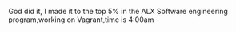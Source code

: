 God did it, I made it to the top 5% in the ALX Software engineering program,working on Vagrant,time is 4:00am
